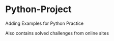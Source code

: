 # Python-Project


Adding Examples for Python Practice 

Also contains solved challenges from online sites
